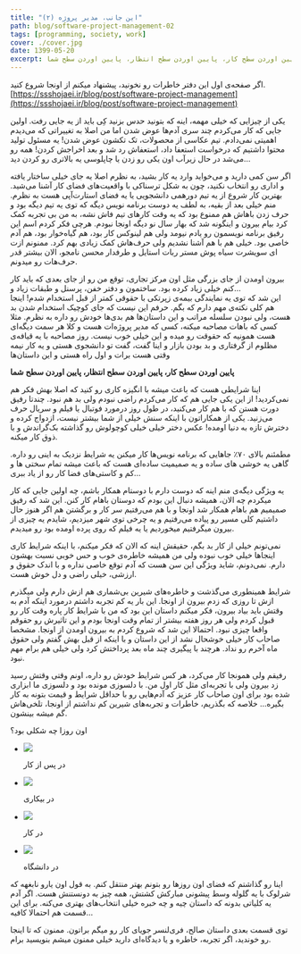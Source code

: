 ```yaml
---
title: "این جانب، مدیر پروژه (۲)"
path: blog/software-project-management-02
tags: [programming, society, work]
cover: ./cover.jpg
date: 1399-05-20
excerpt: پایین اوردن سطح کار، پایین اوردن سطح انتظار، پایین اوردن سطح شما
---
```


اگر صفحه‌ی اول این دفتر خاطرات رو نخونید، پیشنهاد میکنم از اونجا شروع کنید. [https://ssshojaei.ir/blog/post/software-project-management](https://ssshojaei.ir/blog/post/software-project-management)

یکی از چیزایی که خیلی مهمه، اینه که بتونید حدس بزنید کِی باید از یه جایی رفت. اولین جایی که کار می‌کردم چند سری آدم‌ها عوض شدن اما من اصلا به تغییراتی که می‌دیدم اهمیتی نمی‌دادم. تیم عکاسی از محصولات، تک تکشون عوض شدن! یه مسئول تولید محتوا داشتیم که درخواست استعفا داد، استعفاش رد شد و بعد اخراجش کردن! همه رو می‌شد در حال زیرآب اون یکی رو زدن یا چاپلوسی یه بالاتری رو کردن دید…

اگر سن کمی دارید و می‌خواید وارد یه کار بشید، به نظرم اصلا یه جای خیلی ساختار یافته و اداری رو انتخاب نکنید، چون به شکل ترسناکی با واقعیت‌های فضای کار آشنا می‌شید. بهترین کار شروع از یه تیم دورهمی دانشجویی یا یه فضای استارت‌آپی هست به نظرم. منم خیلی بعد از بقیه، به لطف یه دوست برنامه نویس دیگه که توی یه تیم دیگه بود و حرف زدن باهاش هم ممنوع بود که یه وقت کارهای تیم فاش نشه، به من بی تجربه کمک کرد بیام بیرون و اینگونه شد که بهار سال نو دیگه اونجا نبودم. هرچی فکر کردم اسم این رفیق برنامه نویسمون رو یادم نیومد ولی هم لینوکس کار بود، هم گیاه‌خوار بود، هم آدم خاصی بود. خیلی هم با هم آشنا نشدیم ولی حرف‌هاش کمک زیادی بهم کرد. ممنونم ازت ای سویشرت سیاه پوش مستر ربات استایل و طرفدار محسن نامجو، الان بیشتر قدر حرف‌هات رو میدونم.

بیرون اومدن از جای بزرگی مثل اون مرکز تجاری، توقع من رو از جای بعدی که باید کار کنم خیلی زیاد کرده بود. ساختمون و دفتر خفن، پرسنل و طبقات زیاد و…  
این شد که توی یه نمایندگی بیمه‌ی زپرتکی با حقوقی کمتر از قبل استخدام شدم! اینجا هم کلی نکته‌ی مهم دارم که بگم. حرفم این نیست که جای کوچیک استخدام شدن بد هست، ولی نبودن سلسله مراتب و این داستان‌ها هم بدی‌ها خودش رو داره به نظرم. مثلا کسی که باهات مصاحبه میکنه، کسی که مدیر پروژه‌ات هست و کلا هر سمت دیگه‌ای هست همونیه که حقوقت رو میده و این خیلی خوب نیست. روز مصاحبه با یه قیافه‌ی مظلوم از گرفتاری و بد بودن بازار و اینا گفت، گفت تو دانشجوی هستی و یه کار نیمه وقتی هست برات و اول راه هستی و این داستان‌ها

**پایین اوردن سطح کار، پایین اوردن سطح انتظار، پایین اوردن سطح شما**

اینا شرایطی هست که باعث میشه با انگیزه کاری رو کنید که اصلا بهش فکر هم نمی‌کردید! از این یکی جایی هم که کار می‌کردم راضی نبودم ولی بد هم نبود. چندتا رفیق دورت هستن که با هم کار می‌کنید، در طول روز درمورد فوتبال یا فیلم و سریال حرف می‌زنید. یکی از همکاراتون با اینکه سنش خیلی از شما بیشتر نیست، ازدواج کرده و دخترش تازه به دنیا اومده! عکس دختر خیلی خیلی کوچولوش رو گذاشته بک‌گراندش و با ذوق کار میکنه.

مطمئنم بالای ۷۰٪ جاهایی که برنامه نویس‌ها کار میکنن یه شرایط نزدیک به اینی رو داره. گاهی یه خوشی های ساده و یه صمیمیت ساده‌ای هست که باعث میشه تمام سختی ها و کم و کاستی‌های فضا کار رو از یاد ببری…

یه ویژگی دیگه‌ی منم اینه که دوست دارم با دوستام همکار باشم، چه اولین جایی که کار میکردم چه الان، همیشه دنبال این بودم که دوستان باهام کار کنن. این شد که رفیق صمیمیم هم باهام همکار شد اونجا و با هم می‌رفتیم سر کار و برگشتن هم اگر هنوز حال داشتیم کلی مسیر رو پیاده می‌رفتیم و یه چرخی توی شهر میزدیم، شایدم یه چیزی از بیرون میگرفتیم میخوردیم یا یه فیلم که روی پرده اومده بود رو میدیدم.

نمی‌تونم خیلی از کار بد بگم، حقیقش اینه که الان که فکر میکنم، با اینکه شرایط کاری اینجاها خیلی خوب نبوده ولی من همیشه خاطره‌ی خوب و حس خوبی نسبت بهشون دارم. نمی‌دونم، شاید ویژگی این سن هست که آدم توقع خاصی نداره و با اندک حقوق و ارزشی، خیلی راضی و دل خوش هست.

شرایط همینطوری می‌گذشت و خاطره‌های شیرین بی‌شماری هم ازش دارم ولی میگذرم ازش تا روزی که زدم بیرون از اونجا. این بار یه کم تجربه داشتم درمورد اینکه آدم به وقتش باید بیاد بیرون، فکر میکنم داستان این بود که من با شرایط کار پاره وقت کار رو قبول کردم ولی هر روز هفته بیشتر از تمام وقت اونجا بودم و این تاثیرش رو حقوقم واقعا چیزی نبود. احتمالا این شد که شروع کردم به بیرون اومدن از اونجا. مشخصا صاحاب کار خیلی خوشحال نشد از این داستان و با اینکه از قبل بهش گفتم ولی حقوق ماه آخرم رو نداد. هرچند با پیگیری چند ماه بعد پرداختش کرد ولی خیلی هم برام مهم نبود.

رفیقم ولی همونجا کار می‌کرد، هر کس شرایط خودش رو داره، اونم وقتی وقتش رسید زد بیرون ولی با تجربه‌ای مثل کار اول من. با دلسوزی مونده بود و دلسوزی ما ابزاری شده بود برای اون صاحاب کار عزیز که آدم‌هایی رو با حداقل شرایط و قیمت بتونه به کار بگیره… خلاصه که بگذریم، خاطرات و تجربه‌های شیرین کم نداشتم از اونجا، تلخی‌هاش گم میشه بینشون.

اون روزا چه شکلی بود؟

*   ![](./5-576x1024.jpg)
    
    در پس از کار
    
*   ![](./4-576x1024.jpg)
    
    در بیکاری
    
*   ![](./1-576x1024.jpg)
    
    در کار
    
*   ![](./2-576x1024.jpg)
    
    در دانشگاه


اینا رو گذاشتم که فضای اون روزها رو بتونم بهتر منتقل کنم. به قول اون یارو نابغهه که شرلوک با یه گلوله وسط پیشونی مبارکش کشتش، همه چیز به دونستنش هست. اگر آدم یه کلیاتی بدونه که داستان چیه و چه خبره خیلی انتخاب‌های بهتری می‌کنه. برای این قسمت هم احتمالا کافیه…

توی قسمت بعدی داستان صالح، فری‌لنسر جویای کار رو میگم براتون. ممنون که تا اینجا رو خوندید، اگر تجربه، خاطره و یا دیدگاه‌ای دارید خیلی ممنون میشم بنویسید برام.